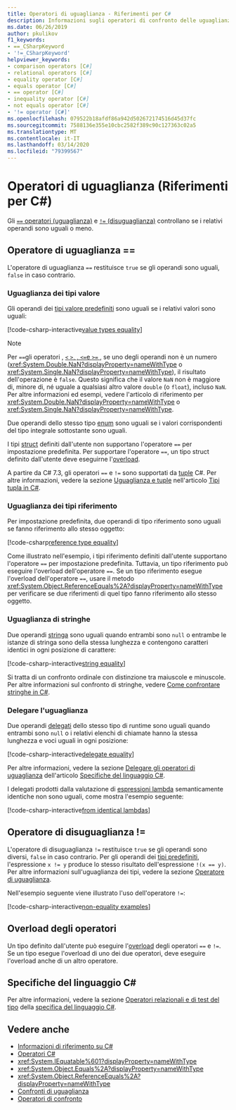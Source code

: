 ```yaml
---
title: Operatori di uguaglianza - Riferimenti per C#
description: Informazioni sugli operatori di confronto delle uguaglianze C# e sull'uguaglianza dei tipi C#.
ms.date: 06/26/2019
author: pkulikov
f1_keywords:
- ==_CSharpKeyword
- '!=_CSharpKeyword'
helpviewer_keywords:
- comparison operators [C#]
- relational operators [C#]
- equality operator [C#]
- equals operator [C#]
- == operator [C#]
- inequality operator [C#]
- not equals operator [C#]
- '!= operator [C#]'
ms.openlocfilehash: 079522b18afdf86a942d502672174516d45d37fc
ms.sourcegitcommit: 7588136e355e10cbc2582f389c90c127363c02a5
ms.translationtype: MT
ms.contentlocale: it-IT
ms.lasthandoff: 03/14/2020
ms.locfileid: "79399567"
---
```

# <a name="equality-operators-c-reference"></a>Operatori di uguaglianza (Riferimenti per C#)

Gli [ `==` operatori (uguaglianza)](#equality-operator-) e [ `!=` (disuguaglianza)](#inequality-operator-) controllano se i relativi operandi sono uguali o meno.

## <a name="equality-operator-"></a>Operatore di uguaglianza ==

L'operatore di uguaglianza `==` restituisce `true` se gli operandi sono uguali, `false` in caso contrario.

### <a name="value-types-equality"></a>Uguaglianza dei tipi valore

Gli operandi dei [tipi valore predefiniti](../builtin-types/value-types.md#built-in-value-types) sono uguali se i relativi valori sono uguali:

[!code-csharp-interactive[value types equality](snippets/EqualityOperators.cs#ValueTypesEquality)]

> [!NOTE]
> Per `==`gli operatori , [ `<` `>`, , `<=`e `>=` ](comparison-operators.md) , se uno degli operandi non è un numero (<xref:System.Double.NaN?displayProperty=nameWithType> o <xref:System.Single.NaN?displayProperty=nameWithType>), il risultato dell'operazione è `false`. Questo significa che il valore `NaN` non è maggiore di, minore di, né uguale a qualsiasi altro valore `double` (o `float`), incluso `NaN`. Per altre informazioni ed esempi, vedere l'articolo di riferimento per <xref:System.Double.NaN?displayProperty=nameWithType> o <xref:System.Single.NaN?displayProperty=nameWithType>.

Due operandi dello stesso tipo [enum](../builtin-types/enum.md) sono uguali se i valori corrispondenti del tipo integrale sottostante sono uguali.

I tipi [struct](../builtin-types/struct.md) definiti dall'utente non supportano l'operatore `==` per impostazione predefinita. Per supportare l'operatore `==`, un tipo struct definito dall'utente deve eseguirne l'[overload](operator-overloading.md).

A partire da C# 7.3, gli operatori `==` e `!=` sono supportati da [tuple](../../tuples.md) C#. Per altre informazioni, vedere la sezione [Uguaglianza e tuple](../../tuples.md#equality-and-tuples) nell'articolo [Tipi tupla in C#](../../tuples.md).

### <a name="reference-types-equality"></a>Uguaglianza dei tipi riferimento

Per impostazione predefinita, due operandi di tipo riferimento sono uguali se fanno riferimento allo stesso oggetto:

[!code-csharp[reference type equality](snippets/EqualityOperators.cs#ReferenceTypesEquality)]

Come illustrato nell'esempio, i tipi riferimento definiti dall'utente supportano l'operatore `==` per impostazione predefinita. Tuttavia, un tipo riferimento può eseguire l'overload dell'operatore `==`. Se un tipo riferimento esegue l'overload dell'operatore `==`, usare il metodo <xref:System.Object.ReferenceEquals%2A?displayProperty=nameWithType> per verificare se due riferimenti di quel tipo fanno riferimento allo stesso oggetto.

### <a name="string-equality"></a>Uguaglianza di stringhe

Due operandi [stringa](../builtin-types/reference-types.md#the-string-type) sono uguali quando entrambi sono `null` o entrambe le istanze di stringa sono della stessa lunghezza e contengono caratteri identici in ogni posizione di carattere:

[!code-csharp-interactive[string equality](snippets/EqualityOperators.cs#StringEquality)]

Si tratta di un confronto ordinale con distinzione tra maiuscole e minuscole. Per altre informazioni sul confronto di stringhe, vedere [Come confrontare stringhe in C#](../../how-to/compare-strings.md).

### <a name="delegate-equality"></a>Delegare l'uguaglianza

Due operandi [delegati](../../programming-guide/delegates/index.md) dello stesso tipo di runtime sono uguali quando entrambi sono `null` o i relativi elenchi di chiamate hanno la stessa lunghezza e voci uguali in ogni posizione:

[!code-csharp-interactive[delegate equality](snippets/EqualityOperators.cs#DelegateEquality)]

Per altre informazioni, vedere la sezione [Delegare gli operatori di uguaglianza](~/_csharplang/spec/expressions.md#delegate-equality-operators) dell'articolo [Specifiche del linguaggio C#](~/_csharplang/spec/introduction.md).

I delegati prodotti dalla valutazione di [espressioni lambda](../../programming-guide/statements-expressions-operators/lambda-expressions.md) semanticamente identiche non sono uguali, come mostra l'esempio seguente:

[!code-csharp-interactive[from identical lambdas](snippets/EqualityOperators.cs#IdenticalLambdas)]

## <a name="inequality-operator-"></a>Operatore di disuguaglianza !=

L'operatore di disuguaglianza `!=` restituisce `true` se gli operandi sono diversi, `false` in caso contrario. Per gli operandi dei [tipi predefiniti](../builtin-types/built-in-types.md), l'espressione `x != y` produce lo stesso risultato dell'espressione `!(x == y)`. Per altre informazioni sull'uguaglianza dei tipi, vedere la sezione [Operatore di uguaglianza](#equality-operator-).

Nell'esempio seguente viene illustrato l'uso dell'operatore `!=`:

[!code-csharp-interactive[non-equality examples](snippets/EqualityOperators.cs#NonEquality)]

## <a name="operator-overloadability"></a>Overload degli operatori

Un tipo definito dall'utente può eseguire l'[overload](operator-overloading.md) degli operatori `==` e `!=`. Se un tipo esegue l'overload di uno dei due operatori, deve eseguire l'overload anche di un altro operatore.

## <a name="c-language-specification"></a>Specifiche del linguaggio C#

Per altre informazioni, vedere la sezione [Operatori relazionali e di test del tipo](~/_csharplang/spec/expressions.md#relational-and-type-testing-operators) della [specifica del linguaggio C#](~/_csharplang/spec/introduction.md).

## <a name="see-also"></a>Vedere anche

- [Informazioni di riferimento su C#](../index.md)
- [Operatori C#](index.md)
- <xref:System.IEquatable%601?displayProperty=nameWithType>
- <xref:System.Object.Equals%2A?displayProperty=nameWithType>
- <xref:System.Object.ReferenceEquals%2A?displayProperty=nameWithType>
- [Confronti di uguaglianza](../../programming-guide/statements-expressions-operators/equality-comparisons.md)
- [Operatori di confronto](comparison-operators.md)
